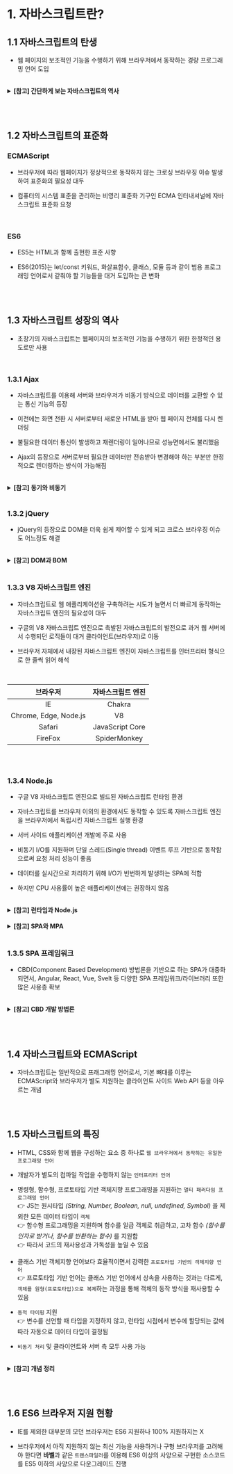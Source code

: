 # 1. 자바스크립트란?

## 1.1 자바스크립트의 탄생

- 웹 페이지의 보조적인 기능을 수행하기 위해 브라우저에서 동작하는 경량 프로그래밍 언어 도입

<br/>

<details>
  <summary><b>[참고] 간단하게 보는 자바스크립트의 역사</b></summary><br/>

- 1995년 |　자바스크립트 탄생

  - 넷스케이프 커뮤니케이션(LiveScript → Javascript)

  - 브라우저 동작 스크립트 언어

- 1999년 |　자바스크립트 표준화(ECMA-262) 완료

- 2005년 |　 AJAX 등장

  - 비동기 웹 애플리케이션 개발 가능

  - 폭발적인 UX 향상 🚀

- 2008년 |　 V8 엔진 출시(google)

  - super fast(코드 실행 속도 상당부분 개선)

  - 🛠️ 컴파일러, 메모리관리 시스템 👍

- 2009년 |　 Node.js 등장, 서버 개발 활성화

  - 서버개발의 지각변동 : PHP, Ruby, Python, Java → **Javascript(Node.js)**

  - 하나의 언어 → FrontEnd + BackEnd + DB(MongoDB) = FullStack

- 2015년 |　 ECMAScript 6(ES6) 버전 출시 🚀

- 2016년 |　프론트엔드 프레임워크(React, Vue, Angular) 대중화, SPA 개발 활성화

- 현재 자바스크립트는 프론트엔드 및 백엔드 개발 분야에서 널리 사용되며, Node.js를 이용한 서버 개발도 활발하게 이루어지고 있음

</details>

<br/><br/>

## 1.2 자바스크립트의 표준화

### ECMAScript

- 브라우저에 따라 웹페이지가 정상적으로 동작하지 않는 크로싱 브라우징 이슈 발생하여 표준화의 필요성 대두

- 컴퓨터의 시스템 표준을 관리하는 비영리 표준화 기구인 ECMA 인터내셔널에 자바스크립트 표준화 요청

<br/>

### ES6

- ES5는 HTML과 함꼐 출현한 표준 사향

- ES6(2015)는 let/const 키워드, 화살표함수, 클래스, 모듈 등과 같이 범용 프로그래밍 언어로서 같춰야 할 기능들을 대거 도입하는 큰 변화

<br/><br/>

## 1.3 자바스크립트 성장의 역사

- 초창기의 자바스크립트는 웹페이지의 보조적인 기능을 수행하기 위한 한정적인 용도로만 사용

<br/>

### 1.3.1 Ajax

- 자바스크립트를 이용해 서버와 브라우저가 비동기 방식으로 데이터를 교환할 수 있는 통신 기능의 등장

- 이전에는 화면 전환 시 서버로부터 새로운 HTML을 받아 웹 페이지 전체를 다시 렌더링

- 불필요한 데이터 통신이 발생하고 재렌더링이 일어나므로 성능면에서도 불리했음

- Ajax의 등장으로 서버로부터 필요한 데이터만 전송받아 변경해야 하는 부분만 한정적으로 렌더링하는 방식이 가능해짐

<br/>

<details>
  <summary><b>[참고] 동기와 비동기</b></summary><br/>

> **📌 동기(synchronous)** <br/>
>
> - 서버에서 요청을 보냈을 때 응답이 돌아와야 다음 동작 수행 가능 <br/>
>   (A 작업 모두 진행될 때까지 B 작업은 대기) <br/><br/>
>
> **📌 비동기(asynchronous)** <br/>
>
> - 요청을 보냈을 때 응답 상태와 상관없이 다음 동작 수행 가능

</details>

<br/>

### 1.3.2 jQuery

- jQuery의 등장으로 DOM을 더욱 쉽게 제어할 수 있게 되고 크로스 브라우징 이슈도 어느정도 해결

<br/>

<details>
  <summary><b>[참고] DOM과 BOM</b></summary><br/>

> **📌 BOM(Browser Object Model)** <br/>
>
> - 브라우저와 관련된 객체들의 집합으로, BOM을 이용해 브라우저와 관련된 기능 구성 <br/><br/>
>
> **📌 DOM(Document Object Model)** <br/>
>
> - BOM의 최상위 객체는 window, DOM은 이 window의 하위 객체이기도 함 <br/>
> - 넓은 의미로는 웹 브라우저가 HTML 페이지를 인식하는 방법을 의미 <br/>
> - 좁은 의미로는 document 객체와 관련된 객체의 집합을 의미

</details>

<br/>

### 1.3.3 V8 자바스크립트 엔진

- 자바스크립트로 웹 애플리케이션을 구축하려는 시도가 늘면서 더 빠르게 동작하는 자바스크립트 엔진의 필요성이 대두

- 구글의 V8 자바스크립트 엔진으로 촉발된 자바스크립트의 발전으로 과거 웹 서버에서 수행되던 로직들이 대거 클라이언트(브라우저)로 이동

- 브라우저 자체에서 내장된 자바스크립트 엔진이 자바스크립트를 인터프리터 형식으로 한 줄씩 읽어 해석

<br/>

<table>
  <thead>
    <tr>
      <th>브라우저</th>
      <th>자바스크립트 엔진</th>
    </tr>
  </thead>
  <tbody align="center">
    <tr>
      <td>IE</td>
      <td>Chakra</td>
    </tr>
    <tr>
      <td>Chrome, Edge, Node.js</td>
      <td>V8</td>
    </tr>
    <tr>
      <td>Safari</td>
      <td>JavaScript Core</td>
    </tr>
    <tr>
      <td>FireFox</td>
      <td>SpiderMonkey</td>
    </tr>
  </tbody>
</table>

<br/><br/>

### 1.3.4 Node.js

- 구글 V8 자바스크립트 엔진으로 빌드된 자바스크립트 런타임 환경

- 자바스크립트를 브라우저 이외의 환경에서도 동작할 수 있도록 자바스크립트 엔진을 브라우저에서 독립시킨 자바스크립트 실행 환경

- 서버 사이드 애플리케이션 개발에 주로 사용

- 비동기 I/O를 지원하며 단일 스레드(Single thread) 이벤트 루프 기반으로 동작함으로써 요청 처리 성능이 좋음

- 데이터를 실시간으로 처리하기 위해 I/O가 빈번하게 발생하는 SPA에 적합

- 하지만 CPU 사용률이 높은 애플리케이션에는 권장하지 않음

<br/>

<details>
  <summary><b>[참고] 런타임과 Node.js</b></summary><br/>

> **📌 런타임(runtime)** <br/>
>
> - CS에서 컴퓨터 프로그램이 실행되고 있는 동안의 동작을 의미 <br/><br/>
>
> **📌 Node.js** <br/>
>
> - V8에 비동기 이벤트 처리 라이브러리인 libuv를 결합한 플랫폼으로,<br/>
>   JS로 브라우저 밖에서 서버를 구축하는 등의 코드를 싱핼할 수 있게 해주는 런타임 환경

</details>

<br/>

<details>
  <summary><b>[참고] SPA와 MPA</b></summary><br/>

> **📌 SPA(Single Page Application)** <br/>
>
> - 한 개의 페이지로 구성된 어플리케이션 <br/>
> - 웹 애플리케이션에 필요한 모든 정적 리소스를 최초 한 번에 다운로드 <br/>
> - 그 후 새로운 페이지 요청이 들어왔을 때, 페이지 갱신에 필요한 데이터만 전달받아 페이지 갱신 <br/>
> - 따라서 SPA를 CSR 방식으로 렌더링 한다고 함 <br/><br/>
>
> **📌 MPA(Multi Page Application)** <br/>
>
> - 새로운 페이지를 요청할 때마다 정적 리소스가 다운 <br/>
> - 정적 리소스란, 웹 브라우저 또는 클라이언트에서 요청이 들어왔을 때 <br/>
>   그에 대한 응답이 미치 만들어져 있을 경우 새로 만들지 않고 그냥 보내주는 그 응답의 내용을 정적 리소스라고 함 <br/>
> - 따라서 MPA를 SSR 방식으로 렌더링한다고 함

</details>

<br/>

### 1.3.5 SPA 프레임워크

- CBD(Component Based Development) 방법론을 기반으로 하는 SPA가 대중화되면서, Angular, React, Vue, Svelt 등 다양한 SPA 프레임워크/라이브러리 또한 많은 사용층 확보

<br/>

<details>
  <summary><b>[참고] CBD 개발 방법론</b></summary><br/>

- 컴포넌트 _(여러 개의 프로그램 함수들을 모아 하나의 특정한 기능을 수행할 수 있도록 구성한 가장 작은 기능 단위로, 모듈이라고도 함)_ 를 조합해 재사용함으로써 개발 생산성과 품질을 높이고 시스템 유지비용을 최소화할 수 있는 개발 방법론

- 컴포넌트 개발 방법론이라고도 함

</details>

<br/><br/>

## 1.4 자바스크립트와 ECMAScript

- 자바스크립트는 일반적으로 프래그래밍 언어로서, 기본 뼈대를 이루는 ECMAScript와 브라우저가 별도 지원하는 클라이언트 사이드 Web API 등을 아우르는 개념

<br/><br/>

## 1.5 자바스크립트의 특징

- HTML, CSS와 함께 웹을 구성하는 요소 중 하나로 `웹 브라우저에서 동작하는 유일한 프로그래밍 언어`

- 개발자가 별도의 컴파일 작업을 수행하지 않는 `인터프리터 언어`

- 명령형, 함수형, 프로토타입 기반 객체지향 프로그래밍을 지원하는 `멀티 패러다임 프로그래밍 언어` <br/>
  👉 JS는 원시타입 _(String, Number, Boolean, null, undefined, Symbol)_ 을 제외한 모든 데이터 타입이 `객체` <br/>
  👉 함수형 프로그래밍을 지원하며 함수를 일급 객체로 취급하고, 고차 함수 _(함수를 인자로 받거나, 함수를 반환하는 함수)_ 를 지원함 <br/>
  👉 따라서 코드의 재사용성과 가독성을 높일 수 있음

- 클래스 기반 객체지향 언어보다 효율적이면서 강력한 `프로토타입 기반의 객체지향 언어` <br/>
  👉 프로토타입 기반 언어는 클래스 기반 언어에서 상속을 사용하는 것과는 다르게, `객체를 원형(프로토타입)으로 복제`하는 과정을 통해 객체의 동작 방식을 재사용할 수 있음

- `동적 타이핑` 지원 <br/>
  👉 변수를 선언할 때 타입을 지정하지 않고, 런타임 시점에서 변수에 할당되는 값에 따라 자동으로 데이터 타입이 결정됨

- `비동기 처리` 및 클라이언트와 서버 측 모두 사용 가능

<br/>

<details>
  <summary><b>[참고] 개념 정리</b></summary><br/>

> **📌 함수형 프로그래밍** <br/>
>
> - 자료 처리를 수학적 함수의 계산으로 취급하고 가변 데이터와 상태를 멀리함 (함수의 응용을 강조) <br/><br/>
>
> **📌 프로토타입** <br/>
>
> - JS에서는 객체를 상속하기 위해 프로토타입이라는 방식을 사용 <br/>
> - 프로토타입 기반의 언어라는 의미는 모든 객체들이 메서드와 속성들을 상속받기 위한 템플릿으로써 프로토타입 객체를 가진다는 것 <br/>
> - 프로토타입 객체도 또 다시 상위 프로토타입 객체로부터 메서드와 속성을 상속받을 수 있으며, 이를 `프로토타입 체인`이라고 함 <br/>
> - 다른 객체에서 정의된 멩서드와 속성을 한 객체에서 사용할 수 있도록 하는 근간 <br/><br/>
>
> **📌 프로토타입 기반 프로그래밍** <br/>
>
> - 객체지향 프로그래밍의 한 형태로, 클래스가 없음 <br/>
> - 클래스 기반 언어에서 상속을 사용하는 것과는 다르게 객체를 원형(프로토타입)으로 하여 복제의 과정을 통해 객체의 동작 방식을 재사용 가능 <br/>
> - == 클래스리스(class-less), 프로토타입 지향(prototype-oriented), 인스턴스 기반(instance-based) 프로그래밍 <br/><br/>
>
> **📌 다중 패러다임 프로그래밍 언어** <br/>
>
> - 하나 이상의 프로그래밍 패러다임을 지원하는 프로그래밍 언어 <br/>
>   👉 PHP : 명령형, 객체지향 (클래스 기반) <br/>
>   👉 Python : 함수형, 명령형, 객체지향 (클래스 기반) <br/>
>   👉 JavaScript : 함수형, 명령형, 객체지향 (프로토타입 기반) <br/>
>   👉 Ruby : 함수형, 명령형, 병행, 객체지향 (클래스 기반)

</details>

<br/><br/>

## 1.6 ES6 브라우저 지원 현황

- IE를 제외한 대부분의 모던 브라우저는 ES6 지원하나 100% 지원하지는 X

- 브라우저에서 아직 지원하지 않는 최신 기능을 사용하거나 구형 브라우저를 고려해야 한다면 **바벨**과 같은 `트랜스파일러`를 이용해 ES6 이상의 사양으로 구현한 소스코드를 ES5 이하의 사양으로 다운그레이드 진행
